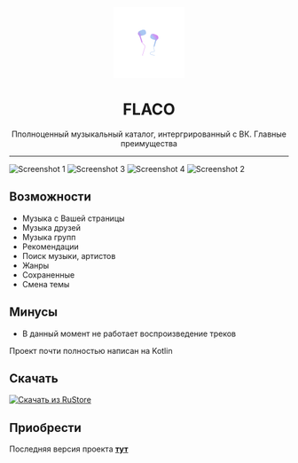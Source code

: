 <div align="center">
    <img src="https://github.com/sidenevkirill/Flaco-VKMusic/blob/master/logo.png?raw=true" width="128" height="128" style="display: block; margin: 0 auto"/>
    <h1>FLACO</h1>
    <p>Пполноценный музыкальный каталог, интергрированный с ВК. Главные преимущества</p>

</div>

---
      
<img src="https://sidenevkirill.github.io/img/4.jpg" alt="Screenshot 1" height="450"> <img src="https://sidenevkirill.github.io/img/3.jpg" alt="Screenshot 3" height="450"> <img src="https://sidenevkirill.github.io/img/1.jpg" alt="Screenshot 4" height="450"> <img src="https://sidenevkirill.github.io/img/2.jpg" alt="Screenshot 2" height="450">

## Возможности
* Музыка с Вашей страницы
* Музыка друзей
* Музыка групп
* Рекомендации
* Поиск музыки, артистов
* Жанры
* Сохраненные
* Смена темы

## Минусы
* В данный момент не работает воспроизведение треков

Проект почти полностью написан на Kotlin

## Скачать

[<img src="https://i.ibb.co/jMwfXFd/rustore-light.png" alt="Скачать из RuStore" height="60">](https://apps.rustore.ru/app/com.flaco_music.news)

## Приобрести
Последняя версия проекта [**тут**](https://boosty.to/sidenyov.kirill/posts/eac2112a-d42a-4895-909f-132c2ca0c7b4)
